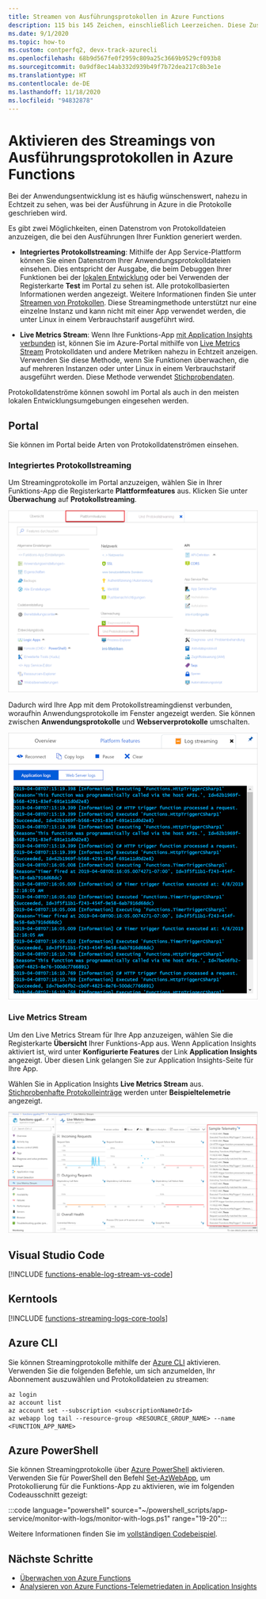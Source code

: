 ```yaml
---
title: Streamen von Ausführungsprotokollen in Azure Functions
description: 115 bis 145 Zeichen, einschließlich Leerzeichen. Diese Zusammenfassung wird in den Suchergebnissen angezeigt.
ms.date: 9/1/2020
ms.topic: how-to
ms.custom: contperfq2, devx-track-azurecli
ms.openlocfilehash: 68b9d567fe0f2959c809a25c3669b9529cf093b8
ms.sourcegitcommit: 0a9df8ec14ab332d939b49f7b72dea217c8b3e1e
ms.translationtype: HT
ms.contentlocale: de-DE
ms.lasthandoff: 11/18/2020
ms.locfileid: "94832878"
---
```

# <a name="enable-streaming-execution-logs-in-azure-functions"></a>Aktivieren des Streamings von Ausführungsprotokollen in Azure Functions

Bei der Anwendungsentwicklung ist es häufig wünschenswert, nahezu in Echtzeit zu sehen, was bei der Ausführung in Azure in die Protokolle geschrieben wird.

Es gibt zwei Möglichkeiten, einen Datenstrom von Protokolldateien anzuzeigen, die bei den Ausführungen Ihrer Funktion generiert werden.

* **Integriertes Protokollstreaming**: Mithilfe der App Service-Plattform können Sie einen Datenstrom Ihrer Anwendungsprotokolldateien einsehen. Dies entspricht der Ausgabe, die beim Debuggen Ihrer Funktionen bei der [lokalen Entwicklung](functions-develop-local.md) oder bei Verwenden der Registerkarte **Test** im Portal zu sehen ist. Alle protokollbasierten Informationen werden angezeigt. Weitere Informationen finden Sie unter [Streamen von Protokollen](../app-service/troubleshoot-diagnostic-logs.md#stream-logs). Diese Streamingmethode unterstützt nur eine einzelne Instanz und kann nicht mit einer App verwendet werden, die unter Linux in einem Verbrauchstarif ausgeführt wird.

* **Live Metrics Stream**: Wenn Ihre Funktions-App [mit Application Insights verbunden](configure-monitoring.md#enable-application-insights-integration) ist, können Sie im Azure-Portal mithilfe von [Live Metrics Stream](../azure-monitor/app/live-stream.md) Protokolldaten und andere Metriken nahezu in Echtzeit anzeigen. Verwenden Sie diese Methode, wenn Sie Funktionen überwachen, die auf mehreren Instanzen oder unter Linux in einem Verbrauchstarif ausgeführt werden. Diese Methode verwendet [Stichprobendaten](configure-monitoring.md#configure-sampling).

Protokolldatenströme können sowohl im Portal als auch in den meisten lokalen Entwicklungsumgebungen eingesehen werden. 

## <a name="portal"></a>Portal

Sie können im Portal beide Arten von Protokolldatenströmen einsehen.

### <a name="built-in-log-streaming"></a>Integriertes Protokollstreaming

Um Streamingprotokolle im Portal anzuzeigen, wählen Sie in Ihrer Funktions-App die Registerkarte **Plattformfeatures** aus. Klicken Sie unter **Überwachung** auf **Protokollstreaming**.

![Aktivieren von Streamingprotokollen im Portal](./media/functions-monitoring/enable-streaming-logs-portal.png)

Dadurch wird Ihre App mit dem Protokollstreamingdienst verbunden, woraufhin Anwendungsprotokolle im Fenster angezeigt werden. Sie können zwischen **Anwendungsprotokolle** und **Webserverprotokolle** umschalten.  

![Anzeigen von Streamingprotokollen im Portal](./media/functions-monitoring/streaming-logs-window.png)

### <a name="live-metrics-stream"></a>Live Metrics Stream

Um den Live Metrics Stream für Ihre App anzuzeigen, wählen Sie die Registerkarte **Übersicht** Ihrer Funktions-App aus. Wenn Application Insights aktiviert ist, wird unter **Konfigurierte Features** der Link **Application Insights** angezeigt. Über diesen Link gelangen Sie zur Application Insights-Seite für Ihre App.

Wählen Sie in Application Insights **Live Metrics Stream** aus. [Stichprobenhafte Protokolleinträge](configure-monitoring.md#configure-sampling) werden unter **Beispieltelemetrie** angezeigt.

![Anzeigen von Live Metrics Stream im Portal](./media/functions-monitoring/live-metrics-stream.png) 

## <a name="visual-studio-code"></a>Visual Studio Code

[!INCLUDE [functions-enable-log-stream-vs-code](../../includes/functions-enable-log-stream-vs-code.md)]

## <a name="core-tools"></a>Kerntools

[!INCLUDE [functions-streaming-logs-core-tools](../../includes/functions-streaming-logs-core-tools.md)]

## <a name="azure-cli"></a>Azure CLI

Sie können Streamingprotokolle mithilfe der [Azure CLI](/cli/azure/install-azure-cli) aktivieren. Verwenden Sie die folgenden Befehle, um sich anzumelden, Ihr Abonnement auszuwählen und Protokolldateien zu streamen:

```azurecli
az login
az account list
az account set --subscription <subscriptionNameOrId>
az webapp log tail --resource-group <RESOURCE_GROUP_NAME> --name <FUNCTION_APP_NAME>
```

## <a name="azure-powershell"></a>Azure PowerShell

Sie können Streamingprotokolle über [Azure PowerShell](/powershell/azure/) aktivieren. Verwenden Sie für PowerShell den Befehl [Set-AzWebApp](/powershell/module/az.websites/set-azwebapp), um Protokollierung für die Funktions-App zu aktivieren, wie im folgenden Codeausschnitt gezeigt: 

:::code language="powershell" source="~/powershell_scripts/app-service/monitor-with-logs/monitor-with-logs.ps1" range="19-20":::

Weitere Informationen finden Sie im [vollständigen Codebeispiel](../app-service/scripts/powershell-monitor.md#sample-script). 

## <a name="next-steps"></a>Nächste Schritte

+ [Überwachen von Azure Functions](functions-monitoring.md)
+ [Analysieren von Azure Functions-Telemetriedaten in Application Insights](analyze-telemetry-data.md)
